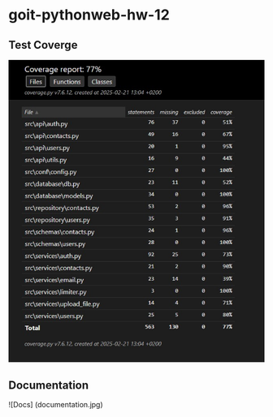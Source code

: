 # goit-pythonweb-hw-12

## Test Coverge

![Test Coverage](coveradge.jpg)

## Documentation

![Docs] (documentation.jpg)
